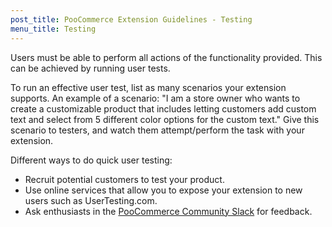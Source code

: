 ```yaml
---
post_title: PooCommerce Extension Guidelines - Testing
menu_title: Testing
---
```


Users must be able to perform all actions of the functionality provided. This can be achieved by running user tests.

To run an effective user test, list as many scenarios your extension supports. An example of a scenario: "I am a store owner who wants to create a customizable product that includes letting customers add custom text and select from 5 different color options for the custom text." Give this scenario to testers, and watch them attempt/perform the task with your extension.

Different ways to do quick user testing:

- Recruit potential customers to test your product.
- Use online services that allow you to expose your extension to new users such as UserTesting.com.
- Ask enthusiasts in the [PooCommerce Community Slack](https://poocommerce.com/community-slack/) for feedback.
